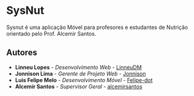 # SysNut

Sysnut é uma aplicação Móvel para profesores e estudantes de Nutrição orientado pelo Prof. Alcemir Santos.

## Autores

* **Linneu Lopes** - *Desenvolvimento Web* - [LinneuDM](https://github.com/LinneuDM)
* **Jonnison Lima** - *Gerente de Projeto Web* - [Jonnison](https://github.com/jonnison)
* **Luis Felipe Melo** - *Desenvolvimento Móvel* - [Felipe-dot](https://github.com/felipe-dot)
* **Alcemir Santos** - *Supervisor Geral* - [alcemirsantos](https://github.com/alcemirsantos)